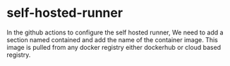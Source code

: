# self-hosted-runner

In the github actions to configure the self hosted runner, We need to add a section named contained and add the name of the container image.
This image is pulled from any docker registry either dockerhub or cloud based registry.
